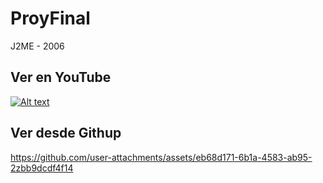 # ProyFinal
 J2ME - 2006

## Ver en YouTube
 [![Alt text](https://img.youtube.com/vi/nVrzoEYSTFA/0.jpg)](https://www.youtube.com/watch?v=nVrzoEYSTFA)

## Ver desde Githup 
https://github.com/user-attachments/assets/eb68d171-6b1a-4583-ab95-2zbb9dcdf4f14

